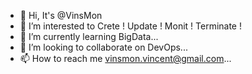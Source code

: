- 👋 Hi, It's @VinsMon
- 👀 I’m interested to Crete ! Update ! Monit ! Terminate !
- 🌱 I’m currently learning BigData...
- 💞️ I’m looking to collaborate on DevOps...
- 📫 How to reach me vinsmon.vincent@gmail.com...

<!---
VinsMon/VinsMon is a ✨ special ✨ repository because its `README.md` (this file) appears on your GitHub profile.
You can click the Preview link to take a look at your changes.
--->
